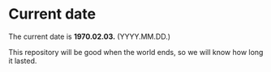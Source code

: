 # Current date

The current date is **1970.02.03.** (YYYY.MM.DD.)

This repository will be good when the world ends, so we will know how long it lasted.